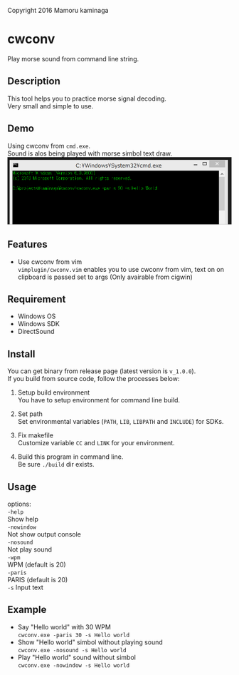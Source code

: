 ﻿Copyright 2016 Mamoru kaminaga<br>

cwconv
====
  Play morse sound from command line string.<br>

## Description
  This tool helps you to practice morse signal decoding.<br>
  Very small and simple to use.<br>

## Demo
  Using cwconv from `cmd.exe`.<br>
  Sound is alos being played with morse simbol text draw.<br>
  ![Demo](doc/cwconv.gif "Demo")

## Features
  * Use cwconv from vim<br>
   `vimplugin/cwconv.vim` enables you to use cwconv from vim, text on on clipboard is passed set to args (Only avairable from cigwin)<br>

## Requirement
  * Windows OS<br>
  * Windows SDK<br>
  * DirectSound<br>

## Install
  You can get binary from release page (latest version is `v_1.0.0`).<br>
  If you build from source code, follow the processes below:<br>
  1. Setup build environment<br>
  You have to setup environment for command line build.<br>

  2. Set path<br>
  Set environmental variables (`PATH`, `LIB`, `LIBPATH` and `INCLUDE`) for SDKs.<br>

  3. Fix makefile<br>
  Customize variable `CC` and `LINK` for your environment.<br>

  4. Build this program in command line.<br>
  Be sure `./build` dir exists.

## Usage
  options:<br>
  `-help`<br>
  Show help<br>
  `-nowindow`<br>
  Not show output console<br>
  `-nosound`<br>
  Not play sound<br>
  `-wpm`<br>
  WPM (default is 20)<br>
  `-paris`<br>
  PARIS (default is 20)<br>
  `-s`
Input text<br>

## Example
  * Say "Hello world" with 30 WPM<br>
  `cwconv.exe -paris 30 -s Hello world`<br>
  * Show "Hello world" simbol without playing sound<br>
  `cwconv.exe -nosound -s Hello world`<br>
  * Play "Hello world" sound without simbol<br>
  `cwconv.exe -nowindow -s Hello world`<br>
